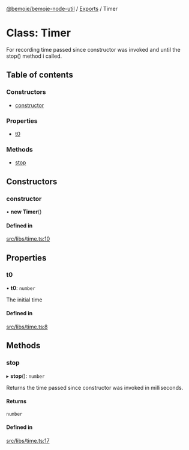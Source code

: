 [@bemoje/bemoje-node-util](../README.md) / [Exports](../modules.md) / Timer

# Class: Timer

For recording time passed since constructor was invoked and until the stop() method i called.

## Table of contents

### Constructors

- [constructor](Timer.md#constructor)

### Properties

- [t0](Timer.md#t0)

### Methods

- [stop](Timer.md#stop)

## Constructors

### constructor

• **new Timer**()

#### Defined in

[src/libs/time.ts:10](https://github.com/bemoje/bemoje-node-util/blob/621ec28/src/libs/time.ts#L10)

## Properties

### t0

• **t0**: `number`

The initial time

#### Defined in

[src/libs/time.ts:8](https://github.com/bemoje/bemoje-node-util/blob/621ec28/src/libs/time.ts#L8)

## Methods

### stop

▸ **stop**(): `number`

Returns the time passed since constructor was invoked in milliseconds.

#### Returns

`number`

#### Defined in

[src/libs/time.ts:17](https://github.com/bemoje/bemoje-node-util/blob/621ec28/src/libs/time.ts#L17)
